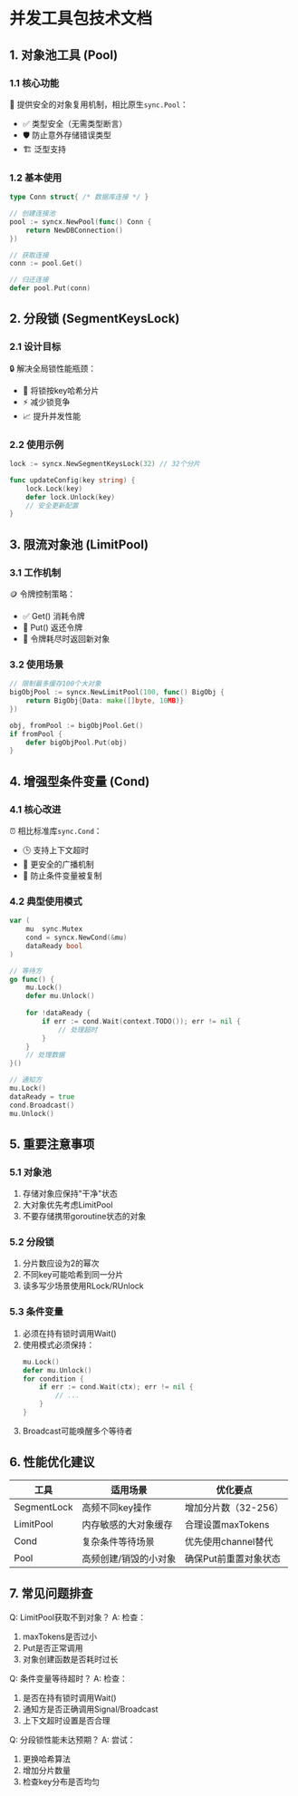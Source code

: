 # 并发工具包技术文档

## 1. 对象池工具 (Pool)

### 1.1 核心功能
🔄 提供安全的对象复用机制，相比原生`sync.Pool`：
- ✅ 类型安全（无需类型断言）
- 🛡️ 防止意外存储错误类型
- 🏗️ 泛型支持

### 1.2 基本使用
```go
type Conn struct{ /* 数据库连接 */ }

// 创建连接池
pool := syncx.NewPool(func() Conn {
    return NewDBConnection() 
})

// 获取连接
conn := pool.Get()

// 归还连接
defer pool.Put(conn)
```

## 2. 分段锁 (SegmentKeysLock)

### 2.1 设计目标
🔒 解决全局锁性能瓶颈：
- 🧩 将锁按key哈希分片
- ⚡ 减少锁竞争
- 📈 提升并发性能

### 2.2 使用示例
```go
lock := syncx.NewSegmentKeysLock(32) // 32个分片

func updateConfig(key string) {
    lock.Lock(key)
    defer lock.Unlock(key)
    // 安全更新配置
}
```

## 3. 限流对象池 (LimitPool)

### 3.1 工作机制
🪙 令牌控制策略：
- ✅ Get() 消耗令牌
- 🔄 Put() 返还令牌
- 🚫 令牌耗尽时返回新对象

### 3.2 使用场景
```go
// 限制最多缓存100个大对象
bigObjPool := syncx.NewLimitPool(100, func() BigObj {
    return BigObj{Data: make([]byte, 10MB)}
})

obj, fromPool := bigObjPool.Get()
if fromPool {
    defer bigObjPool.Put(obj)
}
```

## 4. 增强型条件变量 (Cond)

### 4.1 核心改进
⏰ 相比标准库`sync.Cond`：
- 🕒 支持上下文超时
- 📡 更安全的广播机制
- 🚦 防止条件变量被复制

### 4.2 典型使用模式
```go
var (
    mu  sync.Mutex
    cond = syncx.NewCond(&mu)
    dataReady bool
)

// 等待方
go func() {
    mu.Lock()
    defer mu.Unlock()
    
    for !dataReady {
        if err := cond.Wait(context.TODO()); err != nil {
            // 处理超时
        }
    }
    // 处理数据
}()

// 通知方
mu.Lock()
dataReady = true
cond.Broadcast()
mu.Unlock()
```

## 5. 重要注意事项

### 5.1 对象池
1. 存储对象应保持"干净"状态
2. 大对象优先考虑LimitPool
3. 不要存储携带goroutine状态的对象

### 5.2 分段锁
1. 分片数应设为2的幂次
2. 不同key可能哈希到同一分片
3. 读多写少场景使用RLock/RUnlock

### 5.3 条件变量
1. 必须在持有锁时调用Wait()
2. 使用模式必须保持：
   ```go
   mu.Lock()
   defer mu.Unlock()
   for condition {
       if err := cond.Wait(ctx); err != nil {
           // ...
       }
   }
   ```
3. Broadcast可能唤醒多个等待者

## 6. 性能优化建议

| 工具         | 适用场景                      | 优化要点                     |
|------------|---------------------------|--------------------------|
| SegmentLock | 高频不同key操作               | 增加分片数（32-256）          |
| LimitPool   | 内存敏感的大对象缓存              | 合理设置maxTokens            |
| Cond        | 复杂条件等待场景                | 优先使用channel替代          |
| Pool        | 高频创建/销毁的小对象             | 确保Put前重置对象状态           |

## 7. 常见问题排查

Q: LimitPool获取不到对象？
A: 检查：
1. maxTokens是否过小
2. Put是否正常调用
3. 对象创建函数是否耗时过长

Q: 条件变量等待超时？
A: 检查：
1. 是否在持有锁时调用Wait()
2. 通知方是否正确调用Signal/Broadcast
3. 上下文超时设置是否合理

Q: 分段锁性能未达预期？
A: 尝试：
1. 更换哈希算法
2. 增加分片数量
3. 检查key分布是否均匀
